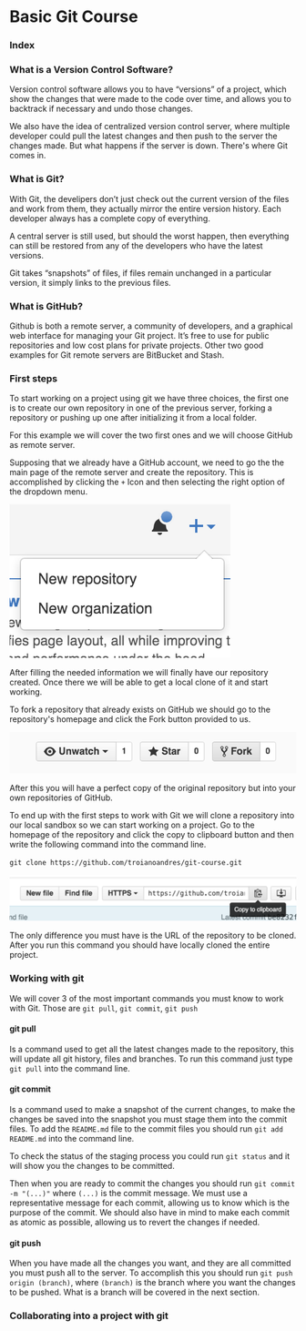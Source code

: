 # Basic Git Course

### Index

### What is a Version Control Software?

Version control software allows you to have “versions” of a project, which show the changes that were made to the code
over time, and allows you to backtrack if necessary and undo those changes.

We also have the idea of centralized version control server, where multiple developer could pull the latest changes and
then push to the server the changes made. But what happens if the server is down. There's where Git comes in.

### What is Git?

With Git, the develipers don’t just check out the current version of the files and work from them, they actually mirror
the entire version history. Each developer always has a complete copy of everything.

A central server is still used, but should the worst happen, then everything can still be restored from any of the
developers who have the latest versions.

Git takes “snapshots” of files, if files remain unchanged in a particular version, it simply links to the previous
files.

### What is GitHub?

Github is both a remote server, a community of developers, and a graphical web interface for managing your Git project.
It’s free to use for public repositories and low cost plans for private projects. Other two good examples for Git remote
servers are BitBucket and Stash.

### First steps

To start working on a project using git we have three choices, the first one is to create our own repository in one of
the previous server, forking a repository or pushing up one after initializing it from a local folder.

For this example we will cover the two first ones and we will choose GitHub as remote server.

Supposing that we already have a GitHub account, we need to go the the main page of the remote server and create the
repository. This is accomplished by clicking the `+` Icon and then selecting the right option of the dropdown menu.

![GitHub new repository image](./img/new-repo-image-1.png)

After filling the needed information we will finally have our repository created. Once there we will be able to get a
local clone of it and start working.

To fork a repository that already exists on GitHub we should go to the repository's homepage and click the Fork
button provided to us.

![GitHub fork repository image](./img/fork-repo-image-1.png)

After this you will have a perfect copy of the original repository but into your own repositories of GitHub.

To end up with the first steps to work with Git we will clone a repository into our local sandbox so we can start
working on a project. Go to the homepage of the repository and click the copy to clipboard button and then write the
following command into the command line.

`git clone https://github.com/troianoandres/git-course.git`

![GitHub fork repository image](./img/clone-repo-image-1.png)

The only difference you must have is the URL of the repository to be cloned. After you run this command you should have
locally cloned the entire project.

### Working with git

We will cover 3 of the most important commands you must know to work with Git. Those are `git pull`, `git commit`,
`git push`

#### git pull

Is a command used to get all the latest changes made to the repository, this will update all git history, files and
branches. To run this command just type `git pull` into the command line.

#### git commit

Is a command used to make a snapshot of the current changes, to make the changes be saved into the snapshot you must
stage them into the commit files. To add the `README.md` file to the commit files you should run `git add README.md`
into the command line.

To check the status of the staging process you could run `git status` and it will show you the changes to be committed.

Then when you are ready to commit the changes you should run `git commit -m "(...)"` where `(...)` is the commit message.
We must use a representative message for each commit, allowing us to know which is the purpose of the commit. We should
also have in mind to make each commit as atomic as possible, allowing us to revert the changes if needed.

#### git push

When you have made all the changes you want, and they are all committed you must push all to the server. To
accomplish this you should run `git push origin (branch)`, where `(branch)` is the branch where you want the
changes to be pushed. What is a branch will be covered in the next section.

### Collaborating into a project with git

